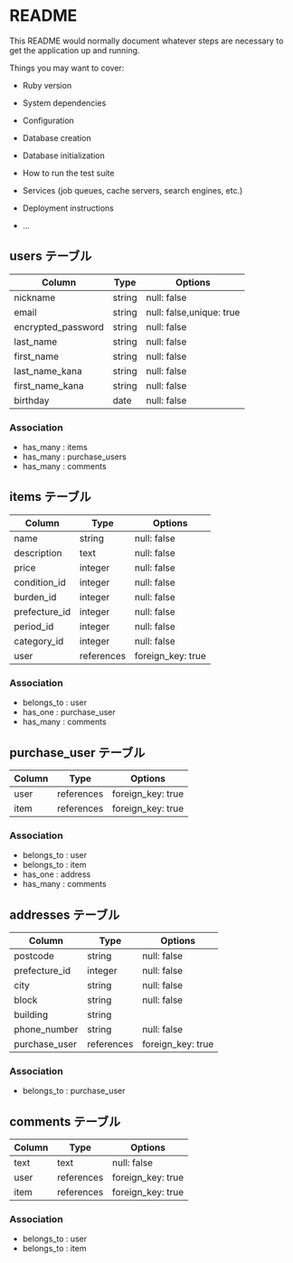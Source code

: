 # README

This README would normally document whatever steps are necessary to get the
application up and running.

Things you may want to cover:

* Ruby version

* System dependencies

* Configuration

* Database creation

* Database initialization

* How to run the test suite

* Services (job queues, cache servers, search engines, etc.)

* Deployment instructions

* ...
## users テーブル

| Column             | Type     | Options                  |
| ------------------ | -------- | ------------------------ |
| nickname           | string   | null: false              |
| email              | string   | null: false,unique: true |
| encrypted_password | string   | null: false              |
| last_name          | string   | null: false              |
| first_name         | string   | null: false              |
| last_name_kana     | string   | null: false              |
| first_name_kana    | string   | null: false              |
| birthday           | date     | null: false              |

### Association

- has_many : items
- has_many : purchase_users
- has_many : comments

## items テーブル

| Column         | Type       | Options           |
| -------------- | ---------- | ----------------- |
| name           | string     | null: false       |
| description    | text       | null: false       |
| price          | integer    | null: false       |
| condition_id   | integer    | null: false       |
| burden_id      | integer    | null: false       |
| prefecture_id  | integer    | null: false       |
| period_id      | integer    | null: false       |
| category_id    | integer    | null: false       |
| user           | references | foreign_key: true |

### Association

- belongs_to : user
- has_one : purchase_user
- has_many : comments


## purchase_user テーブル

| Column  | Type       | Options           |
| ------- | ---------- | ----------------- |
| user    | references | foreign_key: true |
| item    | references | foreign_key: true |

### Association

- belongs_to : user
- belongs_to : item
- has_one : address
- has_many : comments

## addresses テーブル
| Column        | Type       | Options           |
| ------------- | ---------- | ----------------- |
| postcode      | string     | null: false       |
| prefecture_id | integer    | null: false       |
| city          | string     | null: false       |
| block         | string     | null: false       |
| building      | string     |                   |
| phone_number  | string     | null: false       |
| purchase_user | references | foreign_key: true |

### Association

- belongs_to : purchase_user

## comments テーブル
| Column   | Type   | Options     |
| -------- | ------ | ----------- |
| text     | text       | null: false |
| user     | references | foreign_key: true |
| item     | references | foreign_key: true |

### Association

- belongs_to : user
- belongs_to : item
